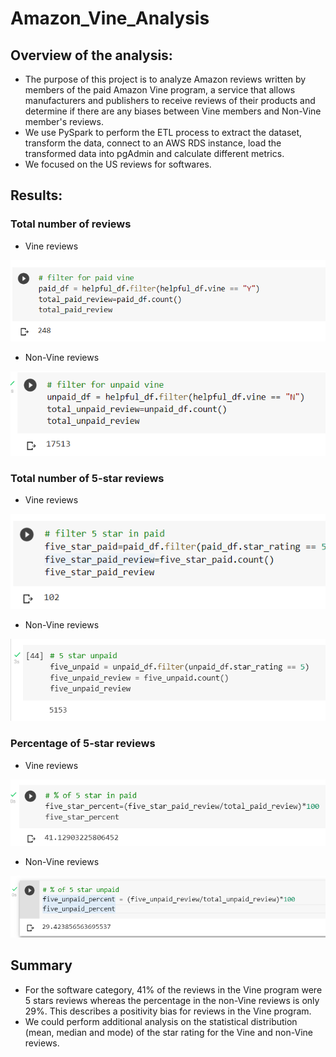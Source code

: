 # Amazon_Vine_Analysis
## Overview of the analysis:
* The purpose of this project is to analyze Amazon reviews written by members of the paid Amazon Vine program, a service that allows manufacturers and publishers to receive reviews of their products and determine if there are any biases between Vine members and Non-Vine member's reviews.
* We use PySpark to perform the ETL process to extract the dataset, transform the data, connect to an AWS RDS instance, load the transformed data into pgAdmin and calculate different metrics.
* We focused on the US reviews for softwares.

## Results:
### Total number of reviews
* Vine reviews

![](https://github.com/echoqshen/Amazon_Vine_Analysis/blob/main/images/vine%20review.png)
* Non-Vine reviews

![](https://github.com/echoqshen/Amazon_Vine_Analysis/blob/main/images/non-Vine%20review.png)

### Total number of 5-star reviews
* Vine reviews

![](https://github.com/echoqshen/Amazon_Vine_Analysis/blob/main/images/5%20star%20vine.png)
* Non-Vine reviews

![](https://github.com/echoqshen/Amazon_Vine_Analysis/blob/main/images/5%20star%20non%20vine.png)

### Percentage of 5-star reviews
* Vine reviews

![](https://github.com/echoqshen/Amazon_Vine_Analysis/blob/main/images/5%20star%20vine%20percent.png)

* Non-Vine reviews

![](https://github.com/echoqshen/Amazon_Vine_Analysis/blob/main/images/5%20star%20non%20vine%20percent.png)

## Summary
* For the software category, 41% of the reviews in the Vine program were 5 stars reviews whereas the percentage in the non-Vine reviews is only 29%. This describes a positivity bias for reviews in the Vine program.
* We could perform additional analysis on the statistical distribution (mean, median and mode) of the star rating for the Vine and non-Vine reviews.

